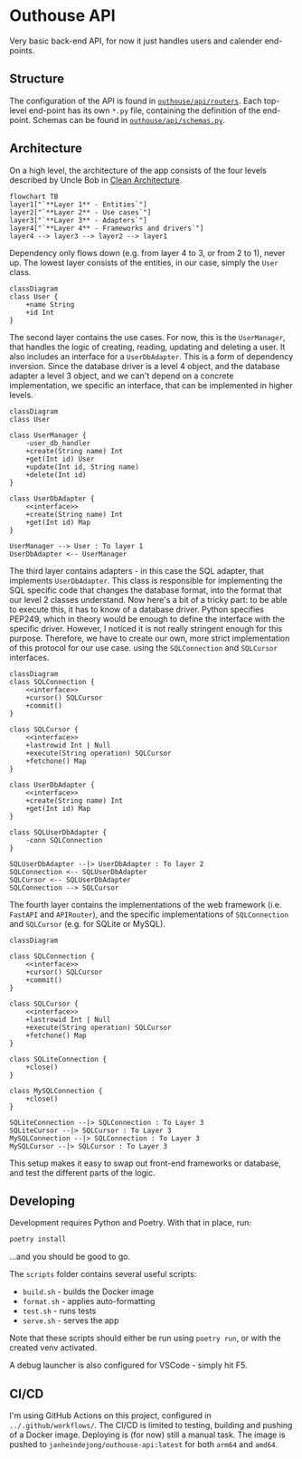 # Outhouse API

Very basic back-end API, for now it just handles users and calender end-points. 

## Structure 

The configuration of the API is found in [`outhouse/api/routers`](./outhouse/api/routers/). Each top-level end-point has its own `*.py` file, containing the definition of the end-point. Schemas can be found in [`outhouse/api/schemas.py`](./outhouse/api/schemas.py). 

## Architecture 

On a high level, the architecture of the app consists of the four levels described by Uncle Bob in [Clean Architecture](). 


```mermaid 
flowchart TB
layer1["`**Layer 1** - Entities`"]
layer2["`**Layer 2** - Use cases`"]
layer3["`**Layer 3** - Adapters`"]
layer4["`**Layer 4** - Frameworks and drivers`"]
layer4 --> layer3 --> layer2 --> layer1
```

Dependency only flows down (e.g. from layer 4 to 3, or from 2 to 1), never up. The lowest layer consists of the entities, in our case, simply the `User` class. 

```mermaid 
classDiagram 
class User {
    +name String
    +id Int
}
```

The second layer contains the use cases. For now, this is the `UserManager`, that handles the logic of creating, reading, updating and deleting a user. It also includes an interface for a `UserDbAdapter`. This is a form of dependency inversion. Since the database driver is a level 4 object, and the database adapter a level 3 object, and we can't depend on a concrete implementation, we specific an interface, that can be implemented in higher levels. 

```mermaid
classDiagram
class User

class UserManager {
    -user_db_handler
    +create(String name) Int
    +get(Int id) User
    +update(Int id, String name)
    +delete(Int id)
}

class UserDbAdapter {
    <<interface>>
    +create(String name) Int
    +get(Int id) Map
}

UserManager --> User : To layer 1
UserDbAdapter <-- UserManager
```

The third layer contains adapters - in this case the SQL adapter, that implements `UserDbAdapter`. This class is responsible for implementing the SQL specific code that changes the database format, into the format that our level 2 classes understand. Now here's a bit of a tricky part: to be able to execute this, it has to know of a database driver. Python specifies PEP249, which in theory would be enough to define the interface with the specific driver. However, I noticed it is not really stringent enough for this purpose. Therefore, we have to create our own, more strict implementation of this protocol for our use case. using the `SQLConnection` and `SQLCursor` interfaces.  

```mermaid 
classDiagram 
class SQLConnection {
    <<interface>>
    +cursor() SQLCursor
    +commit()
}

class SQLCursor {
    <<interface>>
    +lastrowid Int | Null
    +execute(String operation) SQLCursor
    +fetchone() Map
}

class UserDbAdapter {
    <<interface>>
    +create(String name) Int
    +get(Int id) Map
}

class SQLUserDbAdapter {
    -conn SQLConnection
}

SQLUserDbAdapter --|> UserDbAdapter : To layer 2
SQLConnection <-- SQLUserDbAdapter
SQLCursor <-- SQLUserDbAdapter
SQLConnection --> SQLCursor
```

The fourth layer contains the implementations of the web framework (i.e. `FastAPI` and `APIRouter`), and the specific implementations of `SQLConnection` and `SQLCursor` (e.g. for SQLite or MySQL).

```mermaid 
classDiagram 

class SQLConnection {
    <<interface>>
    +cursor() SQLCursor
    +commit()
}

class SQLCursor {
    <<interface>>
    +lastrowid Int | Null
    +execute(String operation) SQLCursor
    +fetchone() Map
}

class SQLiteConnection {
    +close()
}

class MySQLConnection {
    +close()
}

SQLiteConnection --|> SQLConnection : To Layer 3
SQLiteCursor --|> SQLCursor : To Layer 3
MySQLConnection --|> SQLConnection : To Layer 3
MySQLCursor --|> SQLCursor : To Layer 3
```

This setup makes it easy to swap out front-end frameworks or database, and test the different parts of the logic. 

## Developing 

Development requires Python and Poetry. With that in place, run: 

```bash
poetry install
```

...and you should be good to go. 

The `scripts` folder contains several useful scripts: 

* `build.sh` - builds the Docker image 
* `format.sh` - applies auto-formatting 
* `test.sh` - runs tests 
* `serve.sh` - serves the app

Note that these scripts should either be run using `poetry run`, or with the created venv activated. 

A debug launcher is also configured for VSCode - simply hit F5. 

## CI/CD 

I'm using GitHub Actions on this project, configured in `../.github/workflows/`. The CI/CD is limited to testing, building and pushing of a Docker image. Deploying is (for now) still a manual task. The image is pushed to `janheindejong/outhouse-api:latest` for both `arm64` and `amd64`. 
